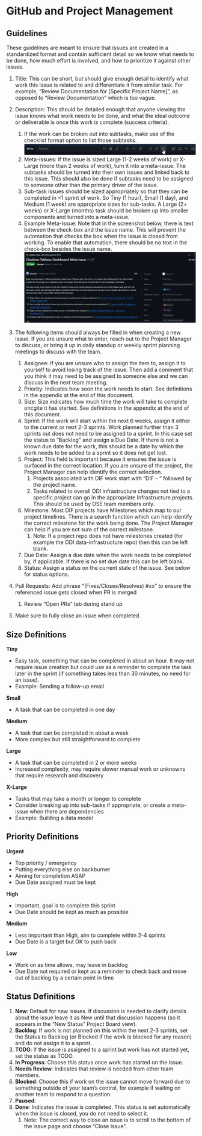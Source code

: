 # GitHub and Project Management

## Guidelines

These guidelines are meant to ensure that issues are created in a standardized format and contain sufficient detail so we know what needs to be done, how much effort is involved, and how to prioritize it against other issues.

1. Title: This can be short, but should give enough detail to identify what work this issue is related to and differentiate it from similar task. For example, “Review Documentation for [Specific Project Name]”, as opposed to “Review Documentation” which is too vague.
2. Description: This should be detailed enough that anyone viewing the issue knows what work needs to be done, and what the ideal outcome or deliverable is once this work is complete (success criteria).
    1. If the work can be broken out into subtasks, make use of the checklist format option to list those subtasks.
    ![pm-subtasks](../images/github/pm-subtasks.png)
    2. Meta-issues: If the issue is sized Large (1-2 weeks of work) or X-Large (more than 2 weeks of work), turn it into a meta-issue. The subtasks should be turned into their own issues and linked back to this issue. This should also be done if subtasks need to be assigned to someone other than the primary driver of the issue.
    3. Sub-task issues should be sized appropriately so that they can be completed in <1 sprint of work. So Tiny (1 hour), Small (1 day), and Medium (1 week) are appropriate sizes for sub-tasks. A Large (2+ weeks) or X-Large (months) task should be broken up into smaller components and turned into a meta-issue.
    4. Example Meta-Issue: Note that in the screenshot below, there is text between the check-box and the issue name. This will prevent the automation that checks the box when the issue is closed from working. To enable that automation, there should be no text in the check-box besides the issue name.
    ![pm-eg-metaissue](../images/github/pm-eg-metaissue.png)

3. The following items should always be filled in when creating a new issue. If you are unsure what to enter, reach out to the Project Manager to discuss, or bring it up in daily standup or weekly sprint planning meetings to discuss with the team.
    1. Assignee: If you are unsure who to assign the item to, assign it to yourself to avoid losing track of the issue. Then add a comment that you think it may need to be assigned to someone else and we can discuss in the next team meeting.
    2. Priority: Indicates how soon the work needs to start. See definitions in the appendix at the end of this document.
    3. Size: Size indicates how much time the work will take to complete oncgite it has started. See definitions in the appendix at the end of this document.
    4. Sprint: If the work will start within the next 6 weeks, assign it either to the current or next 2-3 sprints. Work planned further than 3 sprints out does not need to be assigned to a sprint. In this case set the status to “Backlog” and assign a Due Date. If there is not a known due date for the work, this should be a date by which the work needs to be added to a sprint so it does not get lost.
    5. Project: This field is important because it ensures the issue is surfaced in the correct location. If you are unsure of the project, the Project Manager can help identify the correct selection.
        1. Projects associated with DIF work start with “DIF - “ followed by the project name.
        2. Tasks related to overall ODI infrastructure changes not tied to a specific project can go in the appropriate Infrastructure projects. This should be used by DSE team members only.
    6. Milestone: Most DIF projects have Milestones which map to our project timelines. There is a search function which can help identify the correct milestone for the work being done. The Project Manager can help if you are not sure of the correct milestone.
        1. Note: If a project repo does not have milestones created (for example the ODI data-infrastructure repo) then this can be left blank.
    7. Due Date: Assign a due date when the work needs to be completed by, if applicable. If there is no set due date this can be left blank.
    8. Status: Assign a status on the current state of the issue. See below for status options.
4. Pull Requests: Add phrase “(Fixes/Closes/Resolves) #xx” to ensure the referenced issue gets closed when PR is merged
    1. Review “Open PRs” tab during stand up
5. Make sure to fully close an issue when completed.


## Size Definitions

**Tiny**

- Easy task, something that can be completed in about an hour. It may not require issue creation but could use as a reminder to complete the task later in the sprint (if something takes less than 30 minutes, no need for an issue).
- Example: Sending a follow-up email

**Small**

- A task that can be completed in one day

**Medium**

- A task that can be completed in about a week
- More complex but still straightforward to complete

**Large**

- A task that can be completed in 2 or more weeks
- Increased complexity, may require slower manual work or unknowns that require research and discovery

**X-Large**

- Tasks that may take a month or longer to complete
- Consider breaking up into sub-tasks if appropriate, or create a meta-issue when there are dependencies
- Example: Building a data model

## Priority Definitions

**Urgent**

- Top priority / emergency
- Putting everything else on backburner
- Aiming for completion ASAP
- Due Date assigned must be kept

**High**

- Important, goal is to complete this sprint
- Due Date should be kept as much as possible

**Medium**

- Less important than High, aim to complete within 2-4 sprints
- Due Date is a target but OK to push back

**Low**

- Work on as time allows, may leave in backlog
- Due Date not required or kept as a reminder to check back and move out of backlog by a certain point in time

## Status Definitions

1. **New**: Default for new issues. If discussion is needed to clarify details about the issue leave it as New until that discussion happens (so it appears in the “New Status” Project Board view).
2. **Backlog**: If work is not planned on this within the next 2-3 sprints, set the Status to Backlog (or Blocked if the work is blocked for any reason) and do not assign it to a sprint.
3. **TODO**: If the issue is assigned to a sprint but work has not started yet, set the status as TODO.
4. **In Progress**: Choose this status once work has started on the issue.
5. **Needs Review**: Indicates that review is needed from other team members.
6. **Blocked**: Choose this if work on the issue cannot move forward due to something outside of your team’s control, for example if waiting on another team to respond to a question.
7. **Paused**:
8. **Done**: Indicates the issue is completed. This status is set automatically when the issue is closed, you do not need to select it.
    1. Note: The correct way to close an issue is to scroll to the bottom of the issue page and choose “Close Issue”.
